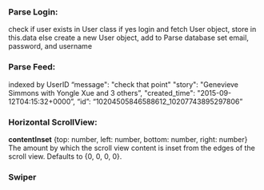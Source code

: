 ### Parse Login:
check if user exists in User class
if yes
login and fetch User object, store in this.data
else
create a new User object, add to Parse database
set email, password, and username

### Parse Feed:
indexed by UserID
“message": "check that point"
"story": "Genevieve Simmons with Yongle Xue and 3 others”,
"created_time": "2015-09-12T04:15:32+0000”,
“id”: “10204505846588612_10207743895297806”

### Horizontal ScrollView:

**contentInset** {top: number, left: number, bottom: number, right: number} 
The amount by which the scroll view content is inset from the edges of the scroll view. Defaults to {0, 0, 0, 0}.

### Swiper
